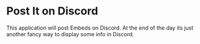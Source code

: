 # Post It on Discord
This application will post Embeds on Discord.
At the end of the day its just another fancy way to display some info in Discord.
